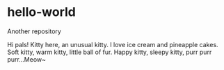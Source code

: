 # hello-world
Another repository

Hi pals! Kitty here, an unusual kitty. I love ice cream and pineapple cakes. Soft kitty, warm kitty, little ball of fur. Happy kitty, sleepy kitty, purr purr purr...Meow~
